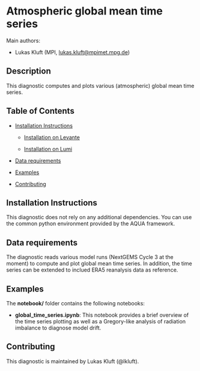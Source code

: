 # Atmospheric global mean time series

Main authors:
- Lukas Kluft (MPI, lukas.kluft@mpimet.mpg.de)

## Description

This diagnostic computes and plots various (atmospheric) global mean time series.

## Table of Contents

* [Installation Instructions](#installation-instructions)

  - [Installation on Levante](#installation-on-levante)

  - [Installation on Lumi](#installation-on-lumi)

* [Data requirements](#data-requirements)

* [Examples](#examples)

* [Contributing](#contributing)

## Installation Instructions

This diagnostic does not rely on any additional dependencies. You can use the
common python environment provided by the AQUA framework.

## Data requirements

The diagnostic reads various model runs (NextGEMS Cycle 3 at the moment) to
compute and plot global mean time series. In addition, the time series can be
extended to inclued ERA5 reanalysis data as reference.

## Examples

The **notebook/** folder contains the following notebooks:

- **global_time_series.ipynb**:
  This notebook provides a brief overview of the time series plotting as well
  as a Gregory-like analysis of radiation imbalance to diagnose model drift.

## Contributing

This diagnostic is maintained by Lukas Kluft (@lkluft).
